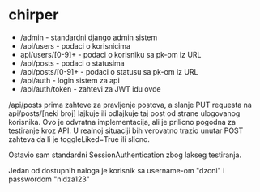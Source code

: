 # chirper

+ /admin - standardni django admin sistem
+ /api/users - podaci o korisnicima
+ api/users/[0-9]+ - podaci o korisniku sa pk-om iz URL
+ /api/posts - podaci o statusima
+ /api/posts/[0-9]+ - podaci o statusu sa pk-om iz URL
+ /api/auth - login sistem za api
+ /api/auth/token - zahtevi za JWT idu ovde


/api/posts prima zahteve za pravljenje postova, a slanje PUT requesta na api/posts/[neki broj] lajkuje ili odlajkuje taj post
od strane ulogovanog korisnika. Ovo je odvratna implementacija, ali je prilicno pogodna za testiranje kroz API. U realnoj
situaciji bih verovatno trazio unutar POST zahteva da li je toggleLiked=True ili slicno.

Ostavio sam standardni SessionAuthentication zbog lakseg testiranja.

Jedan od dostupnih naloga je korisnik sa username-om "dzoni" i passwordom "nidza123"
